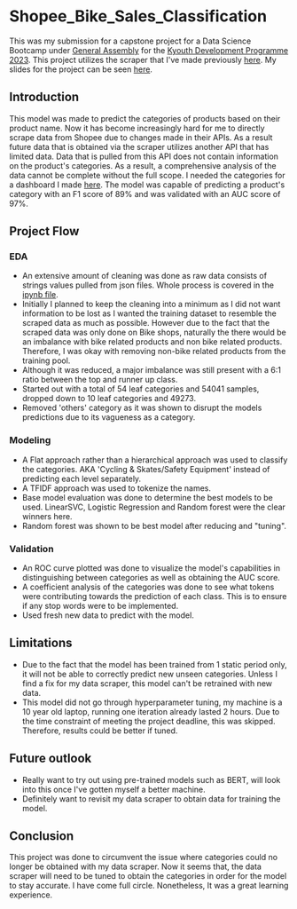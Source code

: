 # Shopee_Bike_Sales_Classification

This was my submission for a capstone project for a Data Science Bootcamp under [General Assembly](https://www.generalassembly.my/courses/data/data-science-bootcamp/) for the [Kyouth Development Programme 2023](https://www.khazanah.com.my/careers/k-youth/). This project utilizes the scraper that I've made previously [here](https://github.com/amirhamzahbmn/shopee_scraperv2). My slides for the project can be seen [here](https://github.com/amirhamzahbmn/shopee_bike_sales_classification/blob/main/Capstone%20Presentation.pdf).

## Introduction

This model was made to predict the categories of products based on their product name. Now it has become increasingly hard for me to directly scrape data from Shopee due to changes made in their APIs. As a result future data that is obtained via the scraper utilizes another API that has limited data. Data that is pulled from this API does not contain information on the product's categories. As a result, a comprehensive analysis of the data cannot be complete without the full scope. I needed the categories for a dashboard I made [here](https://public.tableau.com/app/profile/amirhamzahbmn/viz/shopeebikesales/Dashboard1). The model was capable of predicting a product's category with an F1 score of 89% and was validated with an AUC score of 97%.

## Project Flow

### EDA
- An extensive amount of cleaning was done as raw data consists of strings values pulled from json files. Whole process is covered in the [ipynb file](https://github.com/amirhamzahbmn/shopee_bike_sales_classification/blob/main/TFIDF_Approach.ipynb).
- Initially I planned to keep the cleaning into a minimum as I did not want information to be lost as I wanted the training dataset to resemble the scraped data as much as possible. However due to the fact that the scraped data was only done on Bike shops, naturally the there would be an imbalance with bike related products and non bike related products. Therefore, I was okay with removing non-bike related products from the training pool.
- Although it was reduced, a major imbalance was still present with a 6:1 ratio between the top and runner up class.
- Started out with a total of 54 leaf categories and 54041 samples, dropped down to 10 leaf categories and 49273.
- Removed 'others' category as it was shown to disrupt the models predictions due to its vagueness as a category.

### Modeling
- A Flat approach rather than a hierarchical approach was used to classify the categories. AKA 'Cycling & Skates/Safety Equipment' instead of predicting each level separately.
- A TFIDF approach was used to tokenize the names.
- Base model evaluation was done to determine the best models to be used. LinearSVC, Logistic Regression and Random forest were the clear winners here.
- Random forest was shown to be best model after reducing and "tuning".

### Validation
- An ROC curve plotted was done to visualize the model's capabilities in distinguishing between categories as well as obtaining the AUC score.
- A coefficient analysis of the categories was done to see what tokens were contributing towards the prediction of each class. This is to ensure if any stop words were to be implemented.
- Used fresh new data to predict with the model.

## Limitations
- Due to the fact that the model has been trained from 1 static period only, it will not be able to correctly predict new unseen categories. Unless I find a fix for my data scraper, this model can't be retrained with new data.
- This model did not go through hyperparameter tuning, my machine is a 10 year old laptop, running one iteration already lasted 2 hours. Due to the time constraint of meeting the project deadline, this was skipped. Therefore, results could be better if tuned.

## Future outlook 
- Really want to try out using pre-trained models such as BERT, will look into this once I've gotten myself a better machine.
- Definitely want to revisit my data scraper to obtain data for training the model.

## Conclusion
This project was done to circumvent the issue where categories could no longer be obtained with my data scraper. Now it seems that, the data scraper will need to be tuned to obtain the categories in order for the model to stay accurate. I have come full circle. Nonetheless, It was a great learning experience.
